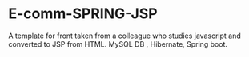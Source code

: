 # E-comm-SPRING-JSP

A template for front taken from a colleague who studies javascript and converted to JSP from HTML.
MySQL DB , Hibernate, Spring boot.
